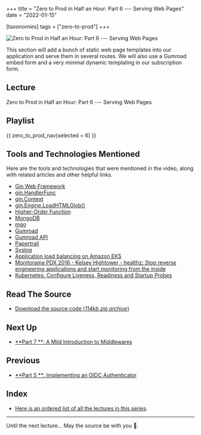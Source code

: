 +++
title = "Zero to Prod in Half an Hour: Part 6 --- Serving Web Pages"
date = "2022-01-15"

[taxonomies]
tags = ["zero-to-prod"]
+++

![Zero to Prod in Half an Hour: Part 6 --- Serving Web Pages](/zerotohero-dev/content/images/size/w1200/2024/03/recurse.png)

This section will add a bunch of static web page templates into our application
and serve them in several routes. We will also use a Gumroad embed form and a
very minimal dynamic templating in our subscription form.

Lecture
-------

Zero to Prod in Half an Hour: Part 6 --- Serving Web Pages

Playlist
--------

{{ zero_to_prod_nav(selected = 6) }}

Tools and Technologies Mentioned
--------------------------------

Here are the tools and technologies that were mentioned in the video, along with
related articles and other helpful links.

* [Gin Web Framework](https://gin-gonic.com/)
* [gin.HandlerFunc](https://pkg.go.dev/github.com/gin-gonic/gin#HandlerFunc)
* [gin.Context](https://pkg.go.dev/github.com/gin-gonic/gin#Context)
* [gin.Engine.LoadHTMLGlob()](https://pkg.go.dev/github.com/gin-gonic/gin#Engine.LoadHTMLGlob)
* [Higher-Order Function](https://en.wikipedia.org/wiki/Higher-order_function)
* [MongoDB](https://www.mongodb.com/)
* [mgo](https://pkg.go.dev/github.com/globalsign/mgo)
* [Gumroad](https://gumroad.com/)
* [Gumroad API](https://app.gumroad.com/api)
* [Papertrail](https://www.papertrail.com/)
* [Syslog](https://en.wikipedia.org/wiki/Syslog)
* [Application load balancing on Amazon EKS](https://docs.aws.amazon.com/eks/latest/userguide/alb-ingress.html)
* [Monitorama PDX 2016 - Kelsey Hightower - healthz: Stop reverse engineering applications and start monitoring from the inside](https://vimeo.com/173610242)
* [Kubernetes: Configure Liveness, Readiness and Startup Probes](https://kubernetes.io/docs/tasks/configure-pod-container/configure-liveness-readiness-startup-probes/)

Read The Source
---------------

* [Download the source code (_114kb zip
  archive_)](https://assets.zerotohero.dev/zero-to-prod-in-30/zero-to-prod-in-30.zip)

Next Up
-------

* [**Part 7
  **: A Mild Introduction to Middlewares](https://www.zerotohero.dev/a-mild-introduction-to-middlewares)

Previous
--------

* [**Part 5
  **: Implementing an OIDC Authenticator](https://www.zerotohero.dev/implementing-an-oidc-authenticator/)

Index
-----

* [Here is an ordered list of all the lectures in this series](https://www.zerotohero.dev/zero-to-prod-in-half-an-hour/).

------------

Until the next lecture... May the source be with you 🦄.
